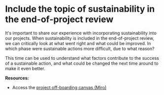 # Include the topic of sustainability in the end-of-project review

It's important to share our experience with incorporating sustainability into our projects. When sustainability is included in the end-of-project review, we can critically look at what went right and what could be improved. In which phase were sustainable actions more difficult, due to what reason? 

This time can be used to understand what factors contribute to the success of a sustainable action, and what could be changed the next time around to make it even better. 

**Resources:** 

- Access the [project off-boarding canvas (Miro)](https://miro.com/app/board/o9J_lXEwYT8=/)
